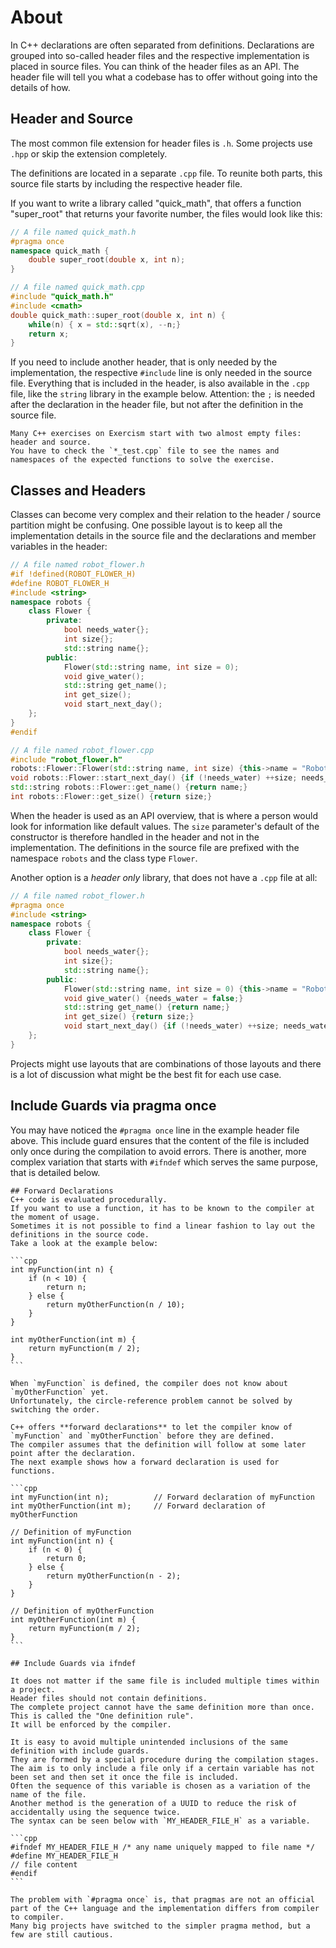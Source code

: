 # About

In C++ declarations are often separated from definitions.
Declarations are grouped into so-called header files and the respective implementation is placed in source files.
You can think of the header files as an API.
The header file will tell you what a codebase has to offer without going into the details of how.

## Header and Source

The most common file extension for header files is `.h`.
Some projects use `.hpp` or skip the extension completely.

The definitions are located in a separate `.cpp` file. 
To reunite both parts, this source file starts by including the respective header file.

If you want to write a library called "quick_math", that offers a function "super_root" that returns your favorite number, the files would look like this:

```cpp
// A file named quick_math.h
#pragma once
namespace quick_math {
    double super_root(double x, int n);
}
```

```cpp
// A file named quick_math.cpp
#include "quick_math.h"
#include <cmath>
double quick_math::super_root(double x, int n) {
    while(n) { x = std::sqrt(x), --n;}
    return x;
}
```

If you need to include another header, that is only needed by the implementation, the respective `#include` line is only needed in the source file.
Everything that is included in the header, is also available in the `.cpp` file, like the `string` library in the example below.
Attention: the `;` is needed after the declaration in the header file, but not after the definition in the source file.

~~~~exercism/note
Many C++ exercises on Exercism start with two almost empty files: header and source.
You have to check the `*_test.cpp` file to see the names and namespaces of the expected functions to solve the exercise.
~~~~

## Classes and Headers

Classes can become very complex and their relation to the header / source partition might be confusing.
One possible layout is to keep all the implementation details in the source file and the declarations and member variables in the header:

```cpp
// A file named robot_flower.h
#if !defined(ROBOT_FLOWER_H)
#define ROBOT_FLOWER_H
#include <string>
namespace robots {
    class Flower {
        private:
            bool needs_water{};
            int size{};
            std::string name{};
        public:
            Flower(std::string name, int size = 0);
            void give_water();
            std::string get_name();
            int get_size();
            void start_next_day();
    };
}
#endif
```

```cpp
// A file named robot_flower.cpp
#include "robot_flower.h"
robots::Flower::Flower(std::string name, int size) {this->name = "Robotica " + name; this->size = size;}
void robots::Flower::start_next_day() {if (!needs_water) ++size; needs_water = true;}
std::string robots::Flower::get_name() {return name;}
int robots::Flower::get_size() {return size;}
```

When the header is used as an API overview, that is where a person would look for information like default values.
The `size` parameter's default of the constructor is therefore handled in the header and not in the implementation.
The definitions in the source file are prefixed with the namespace `robots` and the class type `Flower`.
 
Another option is a _header only_ library, that does not have a `.cpp` file at all:

```cpp
// A file named robot_flower.h
#pragma once
#include <string>
namespace robots {
    class Flower {
        private:
            bool needs_water{};
            int size{};
            std::string name{};
        public:
            Flower(std::string name, int size = 0) {this->name = "Robotica " + name; this->size = size;}
            void give_water() {needs_water = false;}
            std::string get_name() {return name;}
            int get_size() {return size;}
            void start_next_day() {if (!needs_water) ++size; needs_water = true;}
    };
}
```

Projects might use layouts that are combinations of those layouts and there is a lot of discussion what might be the best fit for each use case.

## Include Guards via pragma once

You may have noticed the `#pragma once` line in the example header file above.
This include guard ensures that the content of the file is included only once during the compilation to avoid errors.
There is another, more complex variation that starts with `#ifndef` which serves the same purpose, that is detailed below.


~~~~exercism/advanced
## Forward Declarations
C++ code is evaluated procedurally.
If you want to use a function, it has to be known to the compiler at the moment of usage.
Sometimes it is not possible to find a linear fashion to lay out the definitions in the source code.
Take a look at the example below:

```cpp
int myFunction(int n) {
    if (n < 10) {
        return n;
    } else {
        return myOtherFunction(n / 10);
    }
}

int myOtherFunction(int m) {
    return myFunction(m / 2);
}
```

When `myFunction` is defined, the compiler does not know about `myOtherFunction` yet.
Unfortunately, the circle-reference problem cannot be solved by switching the order.

C++ offers **forward declarations** to let the compiler know of `myFunction` and `myOtherFunction` before they are defined.
The compiler assumes that the definition will follow at some later point after the declaration.
The next example shows how a forward declaration is used for functions.

```cpp
int myFunction(int n);          // Forward declaration of myFunction
int myOtherFunction(int m);     // Forward declaration of myOtherFunction

// Definition of myFunction
int myFunction(int n) {
    if (n < 0) {
        return 0;
    } else {
        return myOtherFunction(n - 2);
    }
}

// Definition of myOtherFunction
int myOtherFunction(int m) {
    return myFunction(m / 2);
}
```

## Include Guards via ifndef

It does not matter if the same file is included multiple times within a project.
Header files should not contain definitions.
The complete project cannot have the same definition more than once. 
This is called the "One definition rule".
It will be enforced by the compiler.

It is easy to avoid multiple unintended inclusions of the same definition with include guards.
They are formed by a special procedure during the compilation stages.
The aim is to only include a file only if a certain variable has not been set and then set it once the file is included.
Often the sequence of this variable is chosen as a variation of the name of the file.
Another method is the generation of a UUID to reduce the risk of accidentally using the sequence twice.
The syntax can be seen below with `MY_HEADER_FILE_H` as a variable.

```cpp
#ifndef MY_HEADER_FILE_H /* any name uniquely mapped to file name */
#define MY_HEADER_FILE_H
// file content
#endif
```

The problem with `#pragma once` is, that pragmas are not an official part of the C++ language and the implementation differs from compiler to compiler.
Many big projects have switched to the simpler pragma method, but a few are still cautious.
~~~~